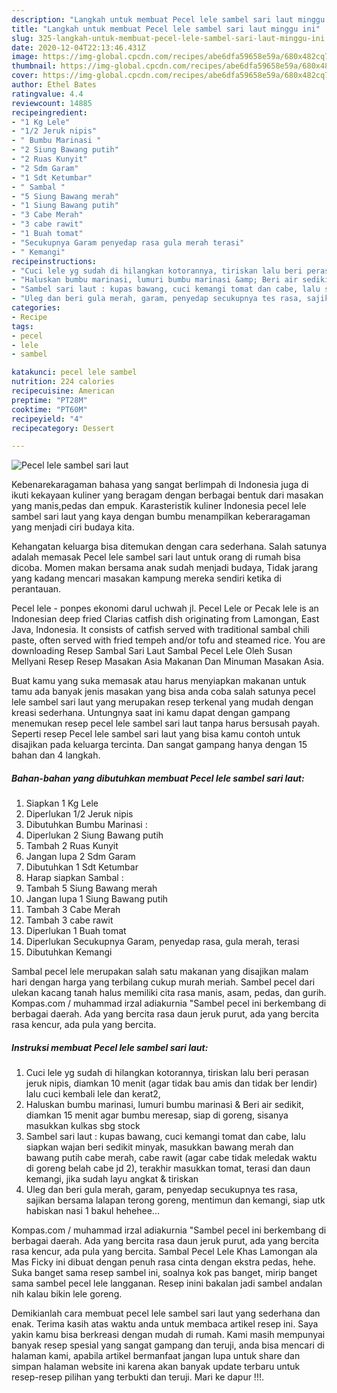 ```yaml
---
description: "Langkah untuk membuat Pecel lele sambel sari laut minggu ini"
title: "Langkah untuk membuat Pecel lele sambel sari laut minggu ini"
slug: 325-langkah-untuk-membuat-pecel-lele-sambel-sari-laut-minggu-ini
date: 2020-12-04T22:13:46.431Z
image: https://img-global.cpcdn.com/recipes/abe6dfa59658e59a/680x482cq70/pecel-lele-sambel-sari-laut-foto-resep-utama.jpg
thumbnail: https://img-global.cpcdn.com/recipes/abe6dfa59658e59a/680x482cq70/pecel-lele-sambel-sari-laut-foto-resep-utama.jpg
cover: https://img-global.cpcdn.com/recipes/abe6dfa59658e59a/680x482cq70/pecel-lele-sambel-sari-laut-foto-resep-utama.jpg
author: Ethel Bates
ratingvalue: 4.4
reviewcount: 14885
recipeingredient:
- "1 Kg Lele"
- "1/2 Jeruk nipis"
- " Bumbu Marinasi "
- "2 Siung Bawang putih"
- "2 Ruas Kunyit"
- "2 Sdm Garam"
- "1 Sdt Ketumbar"
- " Sambal "
- "5 Siung Bawang merah"
- "1 Siung Bawang putih"
- "3 Cabe Merah"
- "3 cabe rawit"
- "1 Buah tomat"
- "Secukupnya Garam penyedap rasa gula merah terasi"
- " Kemangi"
recipeinstructions:
- "Cuci lele yg sudah di hilangkan kotorannya, tiriskan lalu beri perasan jeruk nipis, diamkan 10 menit (agar tidak bau amis dan tidak ber lendir) lalu cuci kembali lele dan kerat2,"
- "Haluskan bumbu marinasi, lumuri bumbu marinasi &amp; Beri air sedikit, diamkan 15 menit agar bumbu meresap, siap di goreng, sisanya masukkan kulkas sbg stock"
- "Sambel sari laut : kupas bawang, cuci kemangi tomat dan cabe, lalu siapkan wajan beri sedikit minyak, masukkan bawang merah dan bawang putih cabe merah, cabe rawit (agar cabe tidak meledak waktu di goreng belah cabe jd 2), terakhir masukkan tomat, terasi dan daun kemangi, jika sudah layu angkat &amp; tiriskan"
- "Uleg dan beri gula merah, garam, penyedap secukupnya tes rasa, sajikan bersama lalapan terong goreng, mentimun dan kemangi, siap utk habiskan nasi 1 bakul hehehee..."
categories:
- Recipe
tags:
- pecel
- lele
- sambel

katakunci: pecel lele sambel 
nutrition: 224 calories
recipecuisine: American
preptime: "PT28M"
cooktime: "PT60M"
recipeyield: "4"
recipecategory: Dessert

---
```



![Pecel lele sambel sari laut](https://img-global.cpcdn.com/recipes/abe6dfa59658e59a/680x482cq70/pecel-lele-sambel-sari-laut-foto-resep-utama.jpg)

Kebenarekaragaman bahasa yang sangat berlimpah di Indonesia juga di ikuti kekayaan kuliner yang beragam dengan berbagai bentuk dari masakan yang manis,pedas dan empuk. Karasteristik kuliner Indonesia pecel lele sambel sari laut yang kaya dengan bumbu menampilkan keberaragaman yang menjadi ciri budaya kita.


Kehangatan keluarga bisa ditemukan dengan cara sederhana. Salah satunya adalah memasak Pecel lele sambel sari laut untuk orang di rumah bisa dicoba. Momen makan bersama anak sudah menjadi budaya, Tidak jarang yang kadang mencari masakan kampung mereka sendiri ketika di perantauan.

Pecel lele - ponpes ekonomi darul uchwah jl. Pecel Lele or Pecak lele is an Indonesian deep fried Clarias catfish dish originating from Lamongan, East Java, Indonesia. It consists of catfish served with traditional sambal chili paste, often served with fried tempeh and/or tofu and steamed rice. You are downloading Resep Sambal Sari Laut Sambal Pecel Lele Oleh Susan Mellyani Resep Resep Masakan Asia Makanan Dan Minuman Masakan Asia.

Buat kamu yang suka memasak atau harus menyiapkan makanan untuk tamu ada banyak jenis masakan yang bisa anda coba salah satunya pecel lele sambel sari laut yang merupakan resep terkenal yang mudah dengan kreasi sederhana. Untungnya saat ini kamu dapat dengan gampang menemukan resep pecel lele sambel sari laut tanpa harus bersusah payah.
Seperti resep Pecel lele sambel sari laut yang bisa kamu contoh untuk disajikan pada keluarga tercinta. Dan sangat gampang hanya dengan 15 bahan dan 4 langkah.


<!--inarticleads1-->

##### Bahan-bahan yang dibutuhkan membuat Pecel lele sambel sari laut:

1. Siapkan 1 Kg Lele
1. Diperlukan 1/2 Jeruk nipis
1. Dibutuhkan  Bumbu Marinasi :
1. Diperlukan 2 Siung Bawang putih
1. Tambah 2 Ruas Kunyit
1. Jangan lupa 2 Sdm Garam
1. Dibutuhkan 1 Sdt Ketumbar
1. Harap siapkan  Sambal :
1. Tambah 5 Siung Bawang merah
1. Jangan lupa 1 Siung Bawang putih
1. Tambah 3 Cabe Merah
1. Tambah 3 cabe rawit
1. Diperlukan 1 Buah tomat
1. Diperlukan Secukupnya Garam, penyedap rasa, gula merah, terasi
1. Dibutuhkan  Kemangi


Sambal pecel lele merupakan salah satu makanan yang disajikan malam hari dengan harga yang terbilang cukup murah meriah. Sambel pecel dari ulekan kacang tanah halus memiliki cita rasa manis, asam, pedas, dan gurih. Kompas.com / muhammad irzal adiakurnia &#34;Sambel pecel ini berkembang di berbagai daerah. Ada yang bercita rasa daun jeruk purut, ada yang bercita rasa kencur, ada pula yang bercita. 

<!--inarticleads2-->

##### Instruksi membuat  Pecel lele sambel sari laut:

1. Cuci lele yg sudah di hilangkan kotorannya, tiriskan lalu beri perasan jeruk nipis, diamkan 10 menit (agar tidak bau amis dan tidak ber lendir) lalu cuci kembali lele dan kerat2,
1. Haluskan bumbu marinasi, lumuri bumbu marinasi &amp; Beri air sedikit, diamkan 15 menit agar bumbu meresap, siap di goreng, sisanya masukkan kulkas sbg stock
1. Sambel sari laut : kupas bawang, cuci kemangi tomat dan cabe, lalu siapkan wajan beri sedikit minyak, masukkan bawang merah dan bawang putih cabe merah, cabe rawit (agar cabe tidak meledak waktu di goreng belah cabe jd 2), terakhir masukkan tomat, terasi dan daun kemangi, jika sudah layu angkat &amp; tiriskan
1. Uleg dan beri gula merah, garam, penyedap secukupnya tes rasa, sajikan bersama lalapan terong goreng, mentimun dan kemangi, siap utk habiskan nasi 1 bakul hehehee...


Kompas.com / muhammad irzal adiakurnia &#34;Sambel pecel ini berkembang di berbagai daerah. Ada yang bercita rasa daun jeruk purut, ada yang bercita rasa kencur, ada pula yang bercita. Sambal Pecel Lele Khas Lamongan ala Mas Ficky ini dibuat dengan penuh rasa cinta dengan ekstra pedas, hehe. Suka banget sama resep sambel ini, soalnya kok pas banget, mirip banget sama sambel pecel lele langganan. Resep inini bakalan jadi sambel andalan nih kalau bikin lele goreng. 

Demikianlah cara membuat pecel lele sambel sari laut yang sederhana dan enak. Terima kasih atas waktu anda untuk membaca artikel resep ini. Saya yakin kamu bisa berkreasi dengan mudah di rumah. Kami masih mempunyai banyak resep spesial yang sangat gampang dan teruji, anda bisa mencari di halaman kami, apabila artikel bermanfaat jangan lupa untuk share dan simpan halaman website ini karena akan banyak update terbaru untuk resep-resep pilihan yang terbukti dan teruji. Mari ke dapur !!!. 
